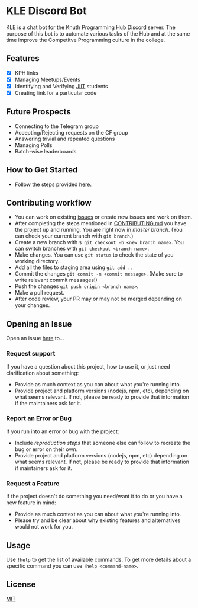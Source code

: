 # KLE Discord Bot

KLE is a chat bot for the Knuth Programming Hub Discord server.
The purpose of this bot is to automate various tasks of the Hub and at the same time improve the Competitve Programming culture in the college.

## Features

- [x] KPH links
- [x] Managing Meetups/Events
- [x] Identifying and Verifying [JIIT](http://www.jiit.ac.in/) students
- [x] Creating link for a particular code

## Future Prospects

- Connecting to the Telegram group
- Accepting/Rejecting requests on the CF group
- Answering trivial and repeated questions
- Managing Polls
- Batch-wise leaderboards

## How to Get Started

- Follow the steps provided [here](CONTRIBUTING.md).

## Contributing workflow

- You can work on existing [issues](https://github.com/Knuth-Programming-Hub/KLE-bot/issues) or create new issues and work on them.
- After completing the steps mentioned in [CONTRIBUTING.md](CONTRIBUTING.md) you have the project up and running. You are right now in _master branch_. (You can check your current branch with `git branch`.)
- Create a new branch with `$ git checkout -b <new branch name>`. You can switch branches with `git checkout <branch name>`.
- Make changes. You can use `git status` to check the state of you working directory.
- Add all the files to staging area using `git add .`.
- Commit the changes `git commit -m <commit message>`. (Make sure to write relevant commit messages!)
- Push the changes `git push origin <branch name>`.
- Make a pull request.
- After code review, your PR may or may not be merged depending on your changes.

## Opening an Issue

Open an issue [here](https://github.com/Knuth-Programming-Hub/KLE-bot/issues) to...

### Request support

If you have a question about this project, how to use it, or just need clarification about something:

- Provide as much context as you can about what you're running into.
- Provide project and platform versions (nodejs, npm, etc), depending on what seems relevant. If not, please be ready to provide that information if the maintainers ask for it.

### Report an Error or Bug

If you run into an error or bug with the project:

- Include _reproduction steps_ that someone else can follow to recreate the bug or error on their own.
- Provide project and platform versions (nodejs, npm, etc) depending on what seems relevant. If not, please be ready to provide that information if maintainers ask for it.

### Request a Feature

If the project doesn't do something you need/want it to do or you have a new feature in mind:

- Provide as much context as you can about what you're running into.
- Please try and be clear about why existing features and alternatives would not work for you.

## Usage

Use `!help` to get the list of available commands.
To get more details about a specific command you can use `!help <command-name>`.

## License

[MIT](https://choosealicense.com/licenses/mit/)
